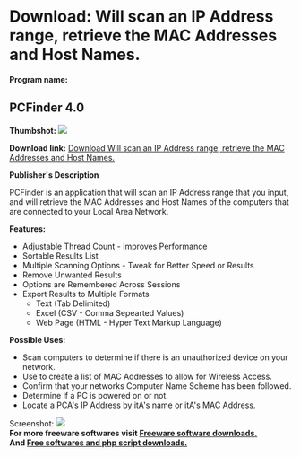# Download: Will scan an IP Address range, retrieve the MAC Addresses and Host Names.

**Program name:**

## PCFinder 4.0

  
**Thumbshot:** ![](http://www.freewarefiles.com/screenshot/pcfinder2_md.gif)   
  
**Download link:** [Download Will scan an IP Address range, retrieve the MAC Addresses and Host Names.](http://freesoftwares.boysofts.com/PCFinder_program_23461.html)  
  


**Publisher's Description**  
  


PCFinder is an application that will scan an IP Address range that you input, and will retrieve the MAC Addresses and Host Names of the computers that are connected to your Local Area Network. 

**Features:**

  * Adjustable Thread Count - Improves Performance 
  * Sortable Results List 
  * Multiple Scanning Options - Tweak for Better Speed or Results 
  * Remove Unwanted Results 
  * Options are Remembered Across Sessions 
  * Export Results to Multiple Formats 
    * Text (Tab Delimited) 
    * Excel (CSV - Comma Sepearted Values) 
    * Web Page (HTML - Hyper Text Markup Language) 

**Possible Uses:**

  * Scan computers to determine if there is an unauthorized device on your network. 
  * Use to create a list of MAC Addresses to allow for Wireless Access. 
  * Confirm that your networks Computer Name Scheme has been followed. 
  * Determine if a PC is powered on or not. 
  * Locate a PCA's IP Address by itA's name or itA's MAC Address. 

  
  
Screenshot: ![](http://www.freewarefiles.com/screenshot/pcfinder2.gif)   
**For more freeware softwares visit [Freeware software downloads.](http://freesoftwares.boysofts.com/)**   
**And [Free softwares and php script downloads.](http://www.boysofts.com/)**
